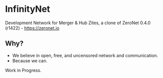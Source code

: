 # InfinityNet

Development Network for Merger & Hub Zites, a clone of ZeroNet 0.4.0 (r1422) - https://zeronet.io


## Why?

* We believe in open, free, and uncensored network and communication.
* Because we can.

Work in Progress.
